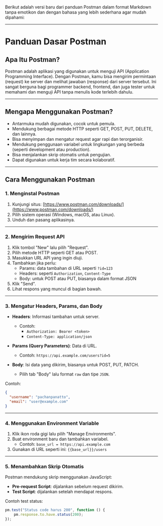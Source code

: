 Berikut adalah versi baru dari panduan Postman dalam format Markdown tanpa emotikon dan dengan bahasa yang lebih sederhana agar mudah dipahami:

---

# Panduan Dasar Postman

## Apa Itu Postman?

Postman adalah aplikasi yang digunakan untuk menguji API (Application Programming Interface). Dengan Postman, kamu bisa mengirim permintaan (request) ke server dan melihat jawaban (response) dari server tersebut. Ini sangat berguna bagi programmer backend, frontend, dan juga tester untuk memahami dan menguji API tanpa menulis kode terlebih dahulu.

---

## Mengapa Menggunakan Postman?

- Antarmuka mudah digunakan, cocok untuk pemula.
- Mendukung berbagai metode HTTP seperti GET, POST, PUT, DELETE, dan lainnya.
- Bisa menyimpan dan mengatur request agar rapi dan terorganisir.
- Mendukung penggunaan variabel untuk lingkungan yang berbeda (seperti development atau production).
- Bisa menjalankan skrip otomatis untuk pengujian.
- Dapat digunakan untuk kerja tim secara kolaboratif.

---

## Cara Menggunakan Postman

### 1. Menginstal Postman

1. Kunjungi situs: [https://www.postman.com/downloads/](https://www.postman.com/downloads/)
2. Pilih sistem operasi (Windows, macOS, atau Linux).
3. Unduh dan pasang aplikasinya.

---

### 2. Mengirim Request API

1. Klik tombol "New" lalu pilih "Request".
2. Pilih metode HTTP seperti GET atau POST.
3. Masukkan URL API yang ingin diuji.
4. Tambahkan jika perlu:
   - Params: data tambahan di URL seperti `?id=123`
   - Headers: seperti `Authorization`, `Content-Type`
   - Body: untuk POST atau PUT, biasanya dalam format JSON
5. Klik "Send".
6. Lihat respons yang muncul di bagian bawah.

---

### 3. Mengatur Headers, Params, dan Body

- **Headers**: Informasi tambahan untuk server.
  - Contoh: 
    - `Authorization: Bearer <token>`
    - `Content-Type: application/json`

- **Params (Query Parameters)**: Data di URL.
  - Contoh: `https://api.example.com/users?id=5`

- **Body**: Isi data yang dikirim, biasanya untuk POST, PUT, PATCH.
  - Pilih tab "Body" lalu format `raw` dan tipe `JSON`.

Contoh:
```json
{
  "username": "pachanpanatto",
  "email": "user@example.com"
}
```

---

### 4. Menggunakan Environment Variable

1. Klik ikon roda gigi lalu pilih "Manage Environments".
2. Buat environment baru dan tambahkan variabel.
   - Contoh: `base_url = https://api.example.com`
3. Gunakan di URL seperti ini: `{{base_url}}/users`

---

### 5. Menambahkan Skrip Otomatis

Postman mendukung skrip menggunakan JavaScript:

- **Pre-request Script**: dijalankan sebelum request dikirim.
- **Test Script**: dijalankan setelah mendapat respons.

Contoh test status:
```javascript
pm.test("Status code harus 200", function () {
    pm.response.to.have.status(200);
});
```
